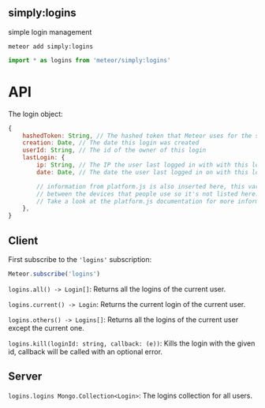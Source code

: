 simply:logins
---
simple login management

```
meteor add simply:logins
```

```JavaScript
import * as logins from 'meteor/simply:logins'
```

# API

The login object:
```JavaScript
{
	hashedToken: String, // The hashed token that Meteor uses for the session for this login
	creation: Date, // The date this login was created
	userId: String, // The id of the owner of this login
	lastLogin: {
		ip: String, // The IP the user last logged in with with this login
		date: Date, // The date the user last logged in on with this login

		// information from platform.js is also inserted here, this varies
		// between the devices that people use so it's not listed here.
		// Take a look at the platform.js documentation for more information.
	},
}
```

## Client

First subscribe to the `'logins'` subscription:

```JavaScript
Meteor.subscribe('logins')
```

`logins.all() -> Login[]`: Returns all the logins of the current user.

`logins.current() -> Login`: Returns the current login of the current user.

`logins.others() -> Logins[]`: Returns all the logins of the current user except the current one.

`logins.kill(loginId: string, callback: (e))`: Kills the login with the given id, callback will be called with an optional error.

## Server

`logins.logins Mongo.Collection<Login>`: The logins collection for all users.

